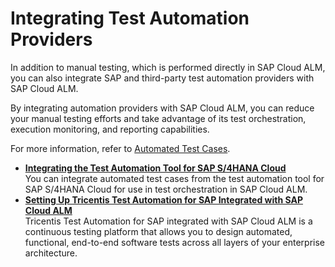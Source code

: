 <!-- loio82b04bb9b0df420aada0cd38925a6354 -->

# Integrating Test Automation Providers

In addition to manual testing, which is performed directly in SAP Cloud ALM, you can also integrate SAP and third-party test automation providers with SAP Cloud ALM.

By integrating automation providers with SAP Cloud ALM, you can reduce your manual testing efforts and take advantage of its test orchestration, execution monitoring, and reporting capabilities.

For more information, refer to [Automated Test Cases](https://help.sap.com/docs/cloud-alm/applicationhelp/automated-test-cases).

-   **[Integrating the Test Automation Tool for SAP S/4HANA Cloud](integrating-the-test-automation-tool-for-sap-s-4hana-cloud-0712254.md "You can integrate automated test cases from the test automation tool for SAP S/4HANA
		Cloud for use in test orchestration in SAP Cloud ALM.")**  
You can integrate automated test cases from the test automation tool for SAP S/4HANA Cloud for use in test orchestration in SAP Cloud ALM.
-   **[Setting Up Tricentis Test Automation for SAP Integrated with SAP Cloud ALM](setting-up-tricentis-test-automation-for-sap-integrated-with-sap-cloud-alm-2bddb58.md "Tricentis Test Automation for SAP integrated with SAP Cloud ALM is a continuous testing
		platform that allows you to design automated, functional, end-to-end software tests across
		all layers of your enterprise architecture.")**  
Tricentis Test Automation for SAP integrated with SAP Cloud ALM is a continuous testing platform that allows you to design automated, functional, end-to-end software tests across all layers of your enterprise architecture.

